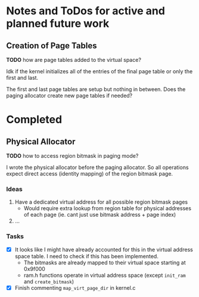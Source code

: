 # Notes and ToDos for active and planned future work

## Creation of Page Tables

**TODO** how are page tables added to the virtual space?

Idk if the kernel initializes all of the entries of the final page table or only
the first and last.

The first and last page tables are setup but nothing in between. Does the paging
allocator create new page tables if needed?


# Completed

## Physical Allocator

**TODO** how to access region bitmask in paging mode?

I wrote the physical allocator before the paging allocator. So all operations
expect direct access (identity mapping) of the region bitmask page.

### Ideas

1. Have a dedicated virtual address for all possible region bitmask pages
   - Would require extra lookup from region table for physical addresses of each
     page (ie. cant just use bitmask address + page index)
2. ...

### Tasks

- [x] It looks like I might have already accounted for this in the virtual
  address space table. I need to check if this has been implemented.
  - The bitmasks are already mapped to their virtual space starting at 0x9f000
  - ram.h functions operate in virtual address space (except `init_ram` and `create_bitmask`)
- [x] Finish commenting `map_virt_page_dir` in kernel.c

